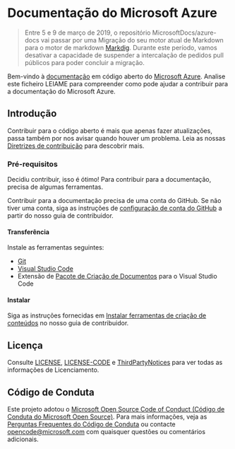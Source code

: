 # <a name="microsoft-azure-documentation"></a>Documentação do Microsoft Azure

> Entre 5 e 9 de março de 2019, o repositório MicrosoftDocs/azure-docs vai passar por uma Migração do seu motor atual de Markdown para o motor de markdown [Markdig](https://github.com/lunet-io/markdig). Durante este período, vamos desativar a capacidade de suspender a intercalação de pedidos pull públicos para poder concluir a migração.

Bem-vindo à [documentação](https://docs.microsoft.com/azure) em código aberto do [Microsoft Azure](https://azure.microsoft.com). Analise este ficheiro LEIAME para compreender como pode ajudar a contribuir para a documentação do Microsoft Azure.

## <a name="getting-started"></a>Introdução

Contribuir para o código aberto é mais que apenas fazer atualizações, passa também por nos avisar quando houver um problema. Leia as nossas [Diretrizes de contribuição](.github/CONTRIBUTING.md) para descobrir mais.

### <a name="prerequisites"></a>Pré-requisitos

Decidiu contribuir, isso é ótimo! Para contribuir para a documentação, precisa de algumas ferramentas.

Contribuir para a documentação precisa de uma conta do GitHub. Se não tiver uma conta, siga as instruções de [configuração de conta do GitHub](https://docs.microsoft.com/contribute/get-started-setup-github) a partir do nosso guia de contribuidor.

#### <a name="download"></a>Transferência

Instale as ferramentas seguintes:

* [Git](https://git-scm.com/download)
* [Visual Studio Code](https://code.visualstudio.com/Download)
* Extensão de [Pacote de Criação de Documentos](https://marketplace.visualstudio.com/items?itemName=docsmsft.docs-authoring-pack) para o Visual Studio Code

#### <a name="install"></a>Instalar

Siga as instruções fornecidas em [Instalar ferramentas de criação de conteúdos](https://docs.microsoft.com/contribute/get-started-setup-tools) no nosso guia de contribuidor.

## <a name="license"></a>Licença

Consulte [LICENSE](.github/LICENSE), [LICENSE-CODE](.github/LICENSE-CODE) e [ThirdPartyNotices](.github/ThirdPartyNotices.md) para ver todas as informações de Licenciamento.

## <a name="code-of-conduct"></a>Código de Conduta

Este projeto adotou o [Microsoft Open Source Code of Conduct (Código de Conduta do Microsoft Open Source)](https://opensource.microsoft.com/codeofconduct/).
Para mais informações, veja as [Perguntas Frequentes do Código de Conduta](https://opensource.microsoft.com/codeofconduct/faq/) ou contacte [opencode@microsoft.com](mailto:opencode@microsoft.com) com quaisquer questões ou comentários adicionais.


